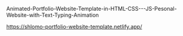 Animated-Portfolio-Website-Template-in-HTML-CSS---JS-Pesonal-Website-with-Text-Typing-Animation


https://shlomo-portfolio-website-template.netlify.app/
